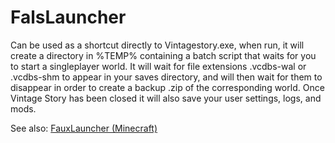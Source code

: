 # FalsLauncher

Can be used as a shortcut directly to Vintagestory.exe, when run, it will create a directory in %TEMP% containing a batch script that waits for you to start a singleplayer world. It will wait for file extensions .vcdbs-wal or .vcdbs-shm to appear in your saves directory, and will then wait for them to disappear in order to create a backup .zip of the corresponding world. Once Vintage Story has been closed it will also save your user settings, logs, and mods.

See also: [FauxLauncher (Minecraft)](https://github.com/daslyg/FauxLauncher)
